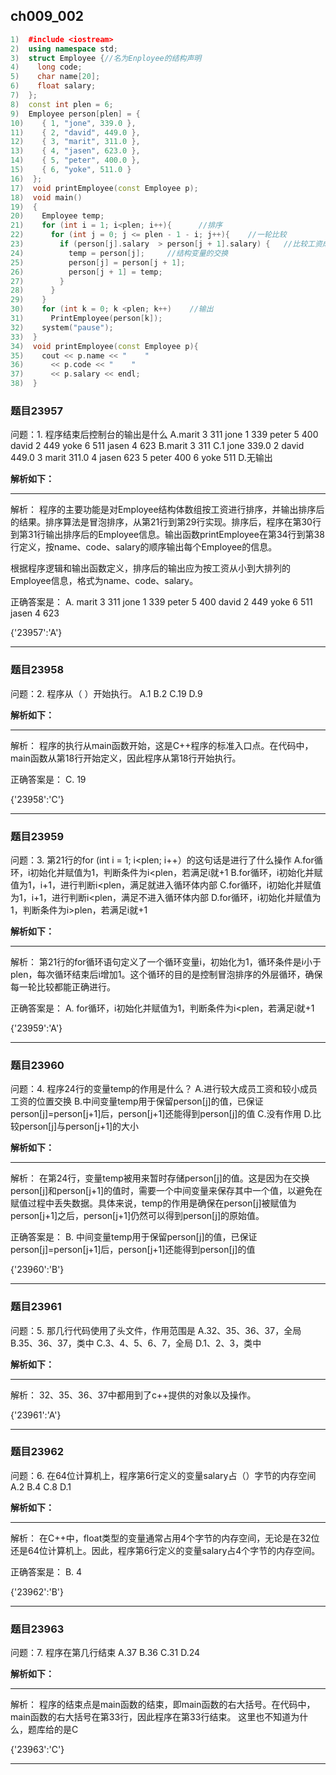 ## ch009_002
``` c++
1)  #include <iostream>
2)  using namespace std;
3)  struct Employee {//名为Enployee的结构声明
4)    long code;
5)    char name[20];
6)    float salary;
7)  };
8)  const int plen = 6;
9)  Employee person[plen] = {
10)    { 1, "jone", 339.0 },
11)    { 2, "david", 449.0 },
12)    { 3, "marit", 311.0 }, 
13)    { 4, "jasen", 623.0 },
14)    { 5, "peter", 400.0 },
15)    { 6, "yoke", 511.0 }
16)  };
17)  void printEmployee(const Employee p);
18)  void main()
19)  {
20)    Employee temp;
21)    for (int i = 1; i<plen; i++){      //排序
22)      for (int j = 0; j <= plen - 1 - i; j++){    //一轮比较
23)        if (person[j].salary  > person[j + 1].salary) {   //比较工资成员
24)          temp = person[j];     //结构变量的交换
25)          person[j] = person[j + 1];
26)          person[j + 1] = temp;
27)        }
28)      }
29)    }
30)    for (int k = 0; k <plen; k++)    //输出
31)      PrintEmployee(person[k]);
32)    system("pause");
33)  }
34)  void printEmployee(const Employee p){
35)    cout << p.name << "    "
36)      << p.code << "    "
37)      << p.salary << endl;
38)  }

```
### 题目23957
问题：1.  程序结束后控制台的输出是什么
A.marit 3 311
  jone  1 339
  peter 5 400
  david 2 449
  yoke  6 511
  jasen 4 623
B.marit
  3
  311
C.1 jone  339.0
  2 david 449.0
  3 marit 311.0
  4 jasen 623
  5 peter 400
  6 yoke  511
D.无输出


**解析如下：**

------

解析：
程序的主要功能是对Employee结构体数组按工资进行排序，并输出排序后的结果。排序算法是冒泡排序，从第21行到第29行实现。排序后，程序在第30行到第31行输出排序后的Employee信息。输出函数printEmployee在第34行到第38行定义，按name、code、salary的顺序输出每个Employee的信息。

根据程序逻辑和输出函数定义，排序后的输出应为按工资从小到大排列的Employee信息，格式为name、code、salary。

正确答案是：
A. marit 3 311
   jone 1 339
   peter 5 400
   david 2 449
   yoke 6 511
   jasen 4 623

{'23957':'A'}

------

### 题目23958
问题：2.  程序从（ ）开始执行。
A.1
B.2
C.19
D.9


**解析如下：**

------

解析：
程序的执行从main函数开始，这是C++程序的标准入口点。在代码中，main函数从第18行开始定义，因此程序从第18行开始执行。

正确答案是：
C. 19

{'23958':'C'}

------

### 题目23959
问题：3.  第21行的for (int i = 1; i<plen; i++）的这句话是进行了什么操作
A.for循环，i初始化并赋值为1，判断条件为i<plen，若满足i就+1
B.for循环，i初始化并赋值为1，i+1，进行判断i<plen，满足就进入循环体内部
C.for循环，i初始化并赋值为1，i+1，进行判断i<plen，满足不进入循环体内部
D.for循环，i初始化并赋值为1，判断条件为i>plen，若满足i就+1


**解析如下：**

------

解析：
第21行的for循环语句定义了一个循环变量i，初始化为1，循环条件是i小于plen，每次循环结束后i增加1。这个循环的目的是控制冒泡排序的外层循环，确保每一轮比较都能正确进行。

正确答案是：
A. for循环，i初始化并赋值为1，判断条件为i<plen，若满足i就+1

{'23959':'A'}

------

### 题目23960
问题：4.  程序24行的变量temp的作用是什么？
A.进行较大成员工资和较小成员工资的位置交换
B.中间变量temp用于保留person[j]的值，已保证person[j]=person[j+1]后，person[j+1]还能得到person[j]的值
C.没有作用
D.比较person[j]与person[j+1]的大小


**解析如下：**

------

解析：
在第24行，变量temp被用来暂时存储person[j]的值。这是因为在交换person[j]和person[j+1]的值时，需要一个中间变量来保存其中一个值，以避免在赋值过程中丢失数据。具体来说，temp的作用是确保在person[j]被赋值为person[j+1]之后，person[j+1]仍然可以得到person[j]的原始值。

正确答案是：
B. 中间变量temp用于保留person[j]的值，已保证person[j]=person[j+1]后，person[j+1]还能得到person[j]的值

{'23960':'B'}

------

### 题目23961
问题：5.  那几行代码使用了头文件，作用范围是
A.32、35、36、37，全局
B.35、36、37，类中
C.3、4、5、6、7，全局
D.1、2、3，类中


**解析如下：**

------

解析：
32、35、36、37中都用到了c++提供的对象以及操作。

{'23961':'A'}

------

### 题目23962
问题：6.  在64位计算机上，程序第6行定义的变量salary占（）字节的内存空间
A.2
B.4
C.8
D.1


**解析如下：**

------

解析：
在C++中，float类型的变量通常占用4个字节的内存空间，无论是在32位还是64位计算机上。因此，程序第6行定义的变量salary占4个字节的内存空间。

正确答案是：
B. 4

{'23962':'B'}

------

### 题目23963
问题：7.  程序在第几行结束
A.37
B.36
C.31
D.24


**解析如下：**

------

解析：
程序的结束点是main函数的结束，即main函数的右大括号。在代码中，main函数的右大括号在第33行，因此程序在第33行结束。
这里也不知道为什么，题库给的是C

{'23963':'C'}

------

